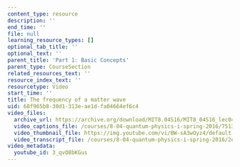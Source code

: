 ```yaml
---
content_type: resource
description: ''
end_time: ''
file: null
learning_resource_types: []
optional_tab_title: ''
optional_text: ''
parent_title: 'Part 1: Basic Concepts'
parent_type: CourseSection
related_resources_text: ''
resource_index_text: ''
resourcetype: Video
start_time: ''
title: The frequency of a matter wave
uid: 68f965b8-30d1-313e-ae1d-fa04664ef6c4
video_files:
  archive_url: https://archive.org/download/MIT8.04S16/MIT8_04S16_lec04_s3_300k.mp4
  video_captions_file: /courses/8-04-quantum-physics-i-spring-2016/75136b9dceac5446a8576a339d5834ac_3_qvO8bKGus.vtt
  video_thumbnail_file: https://img.youtube.com/vi/BW-sA3wOyz4/default.jpg
  video_transcript_file: /courses/8-04-quantum-physics-i-spring-2016/2e686ab8dd8e38a7d9b15de2d8c4a207_3_qvO8bKGus.pdf
video_metadata:
  youtube_id: 3_qvO8bKGus
---
```

